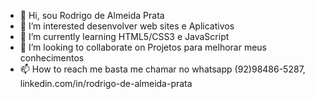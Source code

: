 - 👋 Hi, sou Rodrigo de Almeida Prata
- 👀 I’m interested desenvolver web sites e Aplicativos
- 🌱 I’m currently learning HTML5/CSS3 e JavaScript
- 💞️ I’m looking to collaborate on Projetos para melhorar meus conhecimentos
- 📫 How to reach me basta me chamar no whatsapp (92)98486-5287, linkedin.com/in/rodrigo-de-almeida-prata

<!---
RodrigoAlPra/RodrigoAlPra is a ✨ special ✨ repository because its `README.md` (this file) appears on your GitHub profile.
You can click the Preview link to take a look at your changes.
--->
